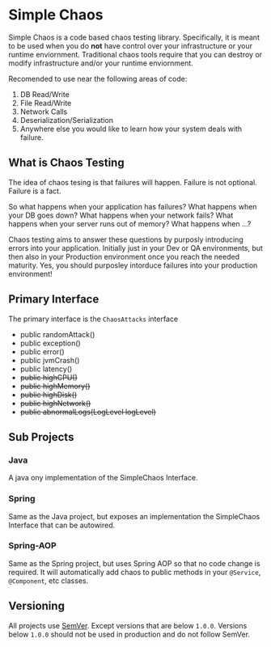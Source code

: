# Simple Chaos

Simple Chaos is a code based chaos testing library. Specifically, it is meant to be used when you do **not** have control over your infrastructure or your runtime enviornment. Traditional chaos tools require that you can destroy or modify infrastructure and/or your runtime enviornment. 

Recomended to use near the following areas of code:
1. DB Read/Write
2. File Read/Write
3. Network Calls
4. Deserialization/Serialization
5. Anywhere else you would like to learn how your system deals with failure. 

## What is Chaos Testing
The idea of chaos tesing is that failures will happen. Failure is not optional. Failure is a fact.

So what happens when your application has failures? What happens when your DB goes down? What happens when your network fails? What happens when your server runs out of memory? What happens when ...?

Chaos testing aims to answer these questions by purposly introducing errors into your application. Initially just in your Dev or QA environments, but then also in your Production environment once you reach the needed maturity. Yes, you should purposley intorduce failures into your production environment!



## Primary Interface
The primary interface is the `ChaosAttacks` interface
* public randomAttack()
* public exception()
* public error()
* public jvmCrash()
* public latency()
* ~~public highCPU()~~
* ~~public highMemory()~~
* ~~public highDisk()~~
* ~~public highNetwork()~~
* ~~public abnormalLogs(LogLevel logLevel)~~

## Sub Projects
### Java
A java ony implementation of the SimpleChaos Interface.

### Spring
Same as the Java project, but exposes an implementation the SimpleChaos Interface that can be autowired.

### Spring-AOP
Same as the Spring project, but uses Spring AOP so that no code change is required. It will automatically add chaos to public methods in your `@Service`, `@Component`, etc classes.

## Versioning

All projects use [SemVer](https://semver.org/). Except versions that are below `1.0.0`. Versions below `1.0.0` should not be used in production and do not follow SemVer.